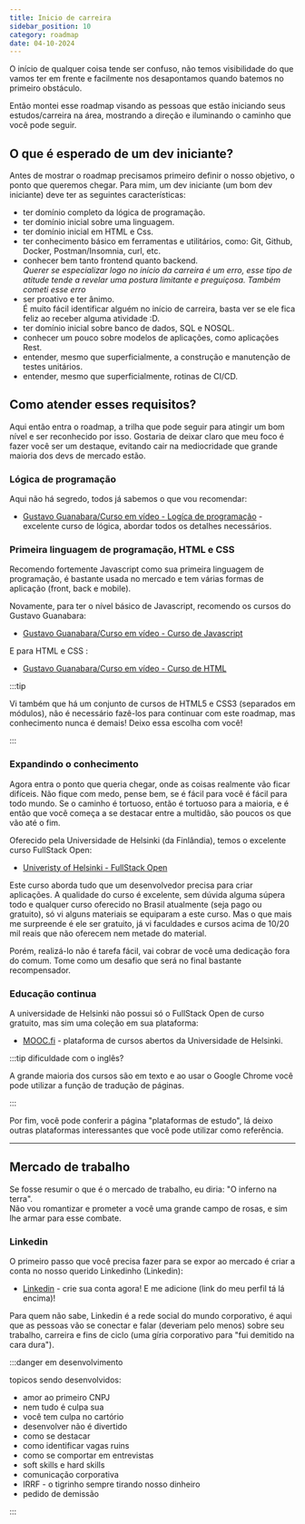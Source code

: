 ```yaml
---
title: Inicio de carreira
sidebar_position: 10
category: roadmap
date: 04-10-2024
---
```


O início de qualquer coisa tende ser confuso, não temos visibilidade do que vamos ter em frente e facilmente nos 
desapontamos quando batemos no primeiro obstáculo. 

Então montei esse roadmap visando as pessoas que estão iniciando seus estudos/carreira na área, mostrando a direção
e iluminando o caminho que você pode seguir.

## O que é esperado de um dev iniciante?

Antes de mostrar o roadmap precisamos primeiro definir o nosso objetivo, o ponto que queremos chegar. Para mim, um 
dev iniciante (um bom dev iniciante) deve ter as seguintes características:

- ter domínio completo da lógica de programação.
- ter domínio inicial sobre uma linguagem.
- ter domínio inicial em HTML e Css.
- ter conhecimento básico em ferramentas e utilitários, como: Git, Github, Docker, Postman/Insomnia, curl, etc.
- conhecer bem tanto frontend quanto backend.  
  *Querer se especializar logo no início da carreira é um erro, esse tipo de atitude tende a revelar uma postura 
  limitante e preguiçosa. Também cometi esse erro*
- ser proativo e ter ânimo.   
  É muito fácil identificar alguém no início de carreira, basta ver se ele fica feliz ao receber alguma atividade :D.
- ter domínio inicial sobre banco de dados, SQL e NOSQL.
- conhecer um pouco sobre modelos de aplicações, como aplicações Rest.
- entender, mesmo que superficialmente, a construção e manutenção de testes unitários.
- entender, mesmo que superficialmente, rotinas de CI/CD.

## Como atender esses requisitos?

Aqui então entra o roadmap, a trilha que pode seguir para atingir um bom nível e ser reconhecido por isso. 
Gostaria de deixar claro que meu foco é fazer você ser um destaque, evitando cair na mediocridade que grande maioria
dos devs de mercado estão.

### Lógica de programação

Aqui não há segredo, todos já sabemos o que vou recomendar:
- [Gustavo Guanabara/Curso em vídeo - Logíca de programação](https://www.cursoemvideo.com/curso/curso-de-algoritmo/) - excelente curso de lógica,
abordar todos os detalhes necessários.

### Primeira linguagem de programação, HTML e CSS

Recomendo fortemente Javascript como sua primeira linguagem de programação, é bastante usada no mercado e tem várias 
formas de aplicação (front, back e mobile).

Novamente, para ter o nível básico de Javascript, recomendo os cursos do Gustavo Guanabara:
- [Gustavo Guanabara/Curso em vídeo - Curso de Javascript](https://www.cursoemvideo.com/curso/javascript/)

E para HTML e CSS :
- [Gustavo Guanabara/Curso em vídeo - Curso de HTML](https://www.cursoemvideo.com/curso/html5/)

:::tip

Vi também que há um conjunto de cursos de HTML5 e CSS3 (separados em módulos), não é necessário fazê-los para continuar
com este roadmap, mas conhecimento nunca é demais! Deixo essa escolha com você!

:::

### Expandindo o conhecimento 

Agora entra o ponto que queria chegar, onde as coisas realmente vão ficar difíceis. 
Não fique com medo, pense bem, se é fácil para você é fácil para todo mundo. 
Se o caminho é tortuoso, então é tortuoso para a maioria, e é então que você começa a se destacar entre a multidão, 
são poucos os que vão até o fim.

Oferecido pela Universidade de Helsinki (da Finlândia), temos o excelente curso FullStack Open:
- [Univeristy of Helsinki - FullStack Open](https://fullstackopen.com/ptbr/)

Este curso aborda tudo que um desenvolvedor precisa para criar aplicações. A qualidade do curso é excelente, sem dúvida
alguma súpera todo e qualquer curso oferecido no Brasil atualmente (seja pago ou gratuito), só vi alguns materiais se
equiparam a este curso. Mas o que mais me surpreende é ele ser gratuito, já vi faculdades e cursos acima de 10/20 mil reais
que não oferecem nem metade do material.

Porém, realizá-lo não é tarefa fácil, vai cobrar de você uma dedicação fora do comum. Tome como um desafio que será no 
final bastante recompensador.

### Educação continua

A universidade de Helsinki não possui só o FullStack Open de curso gratuito, mas sim uma coleção em sua plataforma:
- [MOOC.fi](https://mooc.fi/en) - plataforma de cursos abertos da Universidade de Helsinki.

:::tip dificuldade com o inglês?

A grande maioria dos cursos são em texto e ao usar o Google Chrome você pode utilizar a função de tradução de páginas.

:::

Por fim, você pode conferir a página "plataformas de estudo", lá deixo outras plataformas interessantes que você pode
utilizar como referência.

---
## Mercado de trabalho

Se fosse resumir o que é o mercado de trabalho, eu diria: "O inferno na terra".  
Não vou romantizar e prometer a você uma grande campo de rosas, e sim lhe armar para esse combate.

### Linkedin

O primeiro passo que você precisa fazer para se expor ao mercado é criar a conta no nosso querido Linkedinho (Linkedin):
- [Linkedin](https://linkedin.com/) - crie sua conta agora! E me adicione (link do meu perfil tá lá encima)!

Para quem não sabe, Linkedin é a rede social do mundo corporativo, é aqui que as pessoas vão se conectar e falar (deveriam
pelo menos) sobre seu trabalho, carreira e fins de ciclo (uma gíria corporativo para "fui demitido na cara dura").

:::danger em desenvolvimento

topicos sendo desenvolvidos:
- amor ao primeiro CNPJ
- nem tudo é culpa sua
- você tem culpa no cartório
- desenvolver não é divertido
- como se destacar
- como identificar vagas ruins
- como se comportar em entrevistas
- soft skills e hard skills
- comunicação corporativa
- IRRF - o tigrinho sempre tirando nosso dinheiro
- pedido de demissão

:::
